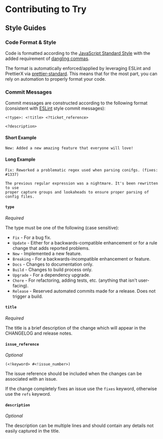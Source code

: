 # Contributing to Try

## Style Guides

### Code Format & Style

Code is formatted according to the [JavaScript Standard Style](https://standardjs.com)
with the added requirement of [dangling commas](https://eslint.org/docs/rules/comma-dangle).

The format is automatically enforced/applied by leveraging ESLint and PrettierX
via [prettier-standard](https://github.com/sheerun/prettier-standard). This
means that for the most part, you can rely on automation to properly format your
code.

### Commit Messages

Commit messages are constructed according to the following format (consistent
with [ESLint](https://eslint.org/docs/developer-guide/contributing/pull-requests#step2)
style commit messages):

```
<!type>: <!title> <?ticket_reference>

<?description>
```

#### Short Example

```
New: Added a new amazing feature that everyone will love!
```

#### Long Example

```
Fix: Reworked a problematic regex used when parsing conifgs. (fixes: #1337)

The previous regular expression was a nightmare. It's been rewritten to use
proper capture groups and lookaheads to ensure proper parsing of config files.
```

#### `type`

_Required_

The type must be one of the following (case sensitive):

- `Fix` - For a bug fix.
- `Update` - Either for a backwards-compatible enhancement or for a rule change
  that adds reported problems.
- `New` - Implemented a new feature.
- `Breaking` - For a backwards-incompatible enhancement or feature.
- `Docs` - Changes to documentation only.
- `Build` - Changes to build process only.
- `Upgrade` - For a dependency upgrade.
- `Chore` - For refactoring, adding tests, etc. (anything that isn't
  user-facing).
- `Release` - Reserved automated commits made for a release. Does not trigger a
  build.

#### `title`

_Required_

The title is a brief description of the change which will appear in the
CHANGELOG and release notes.

#### `issue_reference`

_Optional_

`(<!keyword> #<!issue_number>)`

The issue reference should be included when the changes can be associated with
an issue.

If the change completely fixes an issue use the `fixes` keyword,
otherwise use the `refs` keyword.

#### `description`

_Optional_

The description can be multiple lines and should contain any details not easily
captured in the title.
